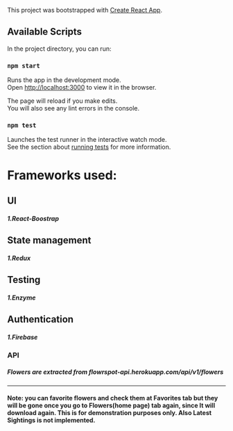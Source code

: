 This project was bootstrapped with [Create React App](https://github.com/facebook/create-react-app).

## Available Scripts

In the project directory, you can run:

### `npm start`

Runs the app in the development mode.<br>
Open [http://localhost:3000](http://localhost:3000) to view it in the browser.

The page will reload if you make edits.<br>
You will also see any lint errors in the console.

### `npm test`

Launches the test runner in the interactive watch mode.<br>
See the section about [running tests](https://facebook.github.io/create-react-app/docs/running-tests) for more information.

# Frameworks used:
  ## UI 
   ##### 1.React-Boostrap
  ## State management
   ##### 1.Redux
  ## Testing
   ##### 1.Enzyme
  ## Authentication
   ##### 1.Firebase

### API
 ##### Flowers are extracted from flowrspot-api.herokuapp.com/api/v1/flowers
***
#### Note: you can favorite flowers and check them at Favorites tab but they will be gone once you go to Flowers(home page) tab again, since It will download again. This is for demonstration purposes only. Also Latest Sightings is not implemented.

